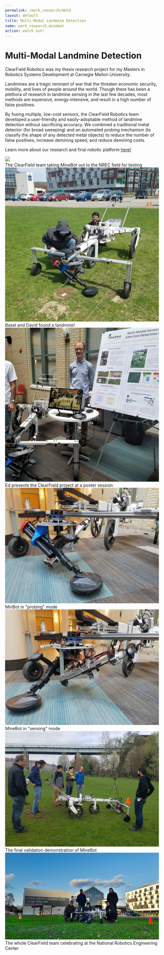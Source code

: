 ```yaml
---
permalink: /work_research/mmld
layout: default
title: Multi-Modal Landmine Detection
name: work_research_minebot
action: watch out!
---
```

# Multi-Modal Landmine Detection

ClearField Robotics was my thesis research project for my Masters in Robotics Systems Development at Carnegie Mellon University.

Landmines are a tragic remnant of war that the threaten economic security, mobility, and lives of people around the world. Though there has been a plethora of research in landmine sensing in the last few decades, most methods are expensive, energy-intensive, and result in a high number of false positives. 

By fusing multiple, low-cost sensors, the ClearField Robotics team developed a user-friendly and easily-adoptable method of landmine detection without sacrificing accuracy. We combined a traditional metal detector (for broad sweeping) and an automated probing mechanism (to classify the shape of any detected metal objects) to reduce the number of false positives, increase demining speed, and reduce demining costs.

Learn more about our research and final robotic platform <a href="https://mrsdprojects.ri.cmu.edu/2017teamb/">here!</a>


<div class="row">
    <div class="column">
        <img src="../assets/images/work_research/Minebot/mb_1.jpg" class="sublistimg">
        <div class="overlay">
            <div class="text_small">The ClearField team taking MineBot out to the NREC field for testing</div>
        </div>
    </div>
    <div class="column">
        <img src="../assets/images/work_research/Minebot/mb_2.jpg" class="sublistimg">
        <div class="overlay">
            <div class="text_small">Basel and David found a landmine!</div>
        </div>
    </div>
    <div class="column">
        <img src="../assets/images/work_research/Minebot/mb_3.jpg" class="sublistimg">
        <div class="overlay">
            <div class="text_small">Ed presents the ClearField project at a poster session</div>
        </div>
    </div>
</div>
<div class="row">
    <div class="column">
        <img src="../assets/images/work_research/Minebot/mb_4.jpg" class="sublistimg">
        <div class="overlay">
            <div class="text_small">MinBot in "probing" mode</div>
        </div>
    </div>
    <div class="column">
        <img src="../assets/images/work_research/Minebot/mb_5.jpg" class="sublistimg">
        <div class="overlay">
            <div class="text_small">MineBot in "sensing" mode</div>
        </div>
    </div>
    <div class="column">
        <img src="../assets/images/work_research/Minebot/mb_6.jpg" class="sublistimg">
        <div class="overlay">
            <div class="text_small">The final validation demonstration of MineBot</div>
        </div>
    </div>
<div class="row">
    <div class="column">
        <img src="../assets/images/work_research/Minebot/mb_7.jpg" class="sublistimg">
        <div class="overlay">
            <div class="text_small">The whole ClearField team celebrating at the National Robotics Engineering Center</div>
        </div>
    </div>
</div>